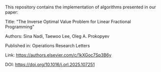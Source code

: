 This repository contains the implementation of algorithms presented in our paper:

Title: "The Inverse Optimal Value Problem for Linear Fractional Programming"

Authors: Sina Nadi, Taewoo Lee, Oleg A. Prokopyev

Published in: Operations Research Letters

Link: https://authors.elsevier.com/c/1kXGoc7Sp3B6y

DOI: https://doi.org/10.1016/j.orl.2025.107251
